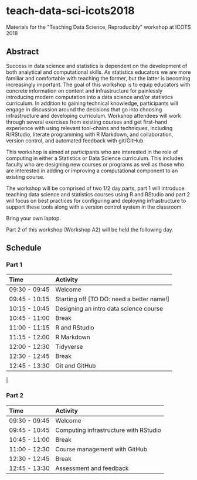# teach-data-sci-icots2018

Materials for the "Teaching Data Science, Reproducibly" workshop at ICOTS 2018

## Abstract

Success in data science and statistics is dependent on the development of both analytical and computational skills. As statistics educators we are more familiar and comfortable with teaching the former, but the latter is becoming increasingly important. The goal of this workshop is to equip educators with concrete information on content and infrastructure for painlessly introducing modern computation into a data science and/or statistics curriculum. In addition to gaining technical knowledge, participants will engage in discussion around the decisions that go into choosing infrastructure and developing curriculum. Workshop attendees will work through several exercises from existing courses and get first-hand experience with using relevant tool-chains and techniques, including R/RStudio, literate programming with R Markdown, and collaboration, version control, and automated feedback with git/GitHub.

This workshop is aimed at participants who are interested in the role of computing in either a Statistics or Data Science curriculum. This includes faculty who are designing new courses or programs as well as those who are interested in adding or improving a computational component to an existing course.

The workshop will be comprised of two 1/2 day parts, part 1 will introduce teaching data science and statistics courses using R and RStudio and part 2 will focus on best practices for configuring and deploying infrastructure to support these tools along with a version control system in the classroom.

Bring your own laptop.

Part 2 of this workshop (Workshop A2) will be held the following day.

## Schedule

### Part 1

| Time          | Activity                                |
|:--------------|:----------------------------------------|
| 09:30 - 09:45 | Welcome                                 |
| 09:45 - 10:15 | Starting off [TO DO: need a better name!] |
| 10:15 - 10:45 | Designing an intro data science course  |
| 10:45 - 11:00 | Break |
| 11:00 - 11:15 | R and RStudio |
| 11:15 - 12:00 | R Markdown    |
| 12:00 - 12:30 | Tidyverse     |
| 12:30 - 12:45 | Break |
| 12:45 - 13:30 | Git and GitHub |
| 

### Part 2

| Time          | Activity                                |
|:--------------|:----------------------------------------|
| 09:30 - 09:45 | Welcome                                 |
| 09:45 - 10:45 | Computing infrastructure with RStudio   |
| 10:45 - 11:00 | Break                                   |
| 11:00 - 12:30 | Course management with GitHub           |
| 12:30 - 12:45 | Break                                   |
| 12:45 - 13:30 | Assessment and feedback                 |
